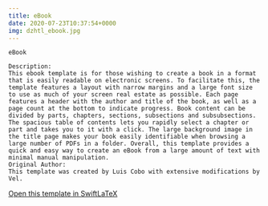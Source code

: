 ```yaml
---
title: eBook
date: 2020-07-23T10:37:54+0000
img: dzhtl_ebook.jpg
---
```

```
eBook

Description:
This ebook template is for those wishing to create a book in a format that is easily readable on electronic screens. To facilitate this, the template features a layout with narrow margins and a large font size to use as much of your screen real estate as possible. Each page features a header with the author and title of the book, as well as a page count at the bottom to indicate progress. Book content can be divided by parts, chapters, sections, subsections and subsubsections. The spacious table of contents lets you rapidly select a chapter or part and takes you to it with a click. The large background image in the title page makes your book easily identifiable when browsing a large number of PDFs in a folder. Overall, this template provides a quick and easy way to create an eBook from a large amount of text with minimal manual manipulation.
Original Author:
This template was created by Luis Cobo with extensive modifications by Vel.
```
[Open this template in SwiftLaTeX](https://www.swiftlatex.com/project.html?import=https://swiftlatex.github.io/LaTeXBoilerPlate/zips/wgsqd_ebook.zip&import_name=eBook)
